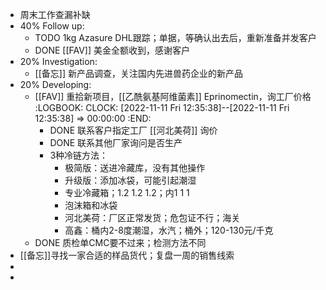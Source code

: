 - 周末工作查漏补缺
- 40% Follow up:
	- TODO 1kg Azasure DHL跟踪；单据，等确认出去后，重新准备并发客户
	- DONE [[FAV]] 美金全额收到，感谢客户
- 20% Investigation:
	- [[备忘]] 新产品调查，关注国内先进兽药企业的新产品
- 20% Developing:
	- [[FAV]] 重拾新项目，[[乙酰氨基阿维菌素]] Eprinomectin，询工厂价格
	  :LOGBOOK:
	  CLOCK: [2022-11-11 Fri 12:35:38]--[2022-11-11 Fri 12:35:38] =>  00:00:00
	  :END:
		- DONE 联系客户指定工厂 [[河北美荷]] 询价
		- DONE 联系其他厂家询问是否生产
		- 3种冷链方法：
			- 极简版：送进冷藏库，没有其他操作
			- 升级版：添加冰袋，可能引起潮湿
			- 专业冷藏箱；1.2 1.2 1.2；内1 1 1
			- 泡沫箱和冰袋
			- 河北美荷：厂区正常发货；危包证不行；海关
			- 高鑫：桶内2-8度潮湿，水汽；桶外；120-130元/千克
	- DONE 质检单CMC要不过来；检测方法不同
- [[备忘]]寻找一家合适的样品货代；复盘一周的销售线索
-
-